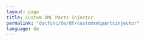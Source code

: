 ```yaml
---
layout: page
title: Custom XML Parts Injector
permalink: "docfunc/de/df/customxmlpartsinjector"
language: de
---
```


